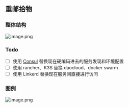 ## 重邮拾物


### 整体结构
![image.png](https://i.loli.net/2020/04/04/x451FbAmBnQ3saq.png)

### Todo

- [ ] 使用 [Consul](https://www.consul.io/) 替换现在硬编码进去的服务发现和环境配置
- [ ] 使用 rancher、K3S 替换 daocloud、docker swarm
- [ ] 使用 Linkerd 替换现在服务间直接进行访问

### 图例

![image.png](https://i.loli.net/2020/04/04/8uSbNPydGOsrz4K.png)

